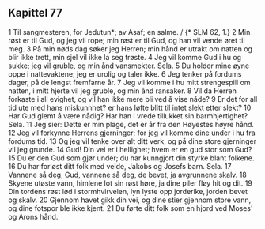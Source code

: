 ## Kapittel 77

1 Til sangmesteren, for Jedutun*; av Asaf; en salme. / {* SLM 62, 1.}
2 Min røst er til Gud, og jeg vil rope; min røst er til Gud, og han vil vende øret til meg.
3 På min nøds dag søker jeg Herren; min hånd er utrakt om natten og blir ikke trett, min sjel vil ikke la seg trøste.
4 Jeg vil komme Gud i hu og sukke; jeg vil gruble, og min ånd vansmekter. Sela.
5 Du holder mine øyne oppe i nattevaktene; jeg er urolig og taler ikke.
6 Jeg tenker på fordums dager, på de lengst fremfarne år.
7 Jeg vil komme i hu mitt strengespill om natten, i mitt hjerte vil jeg gruble, og min ånd ransaker.
8 Vil da Herren forkaste i all evighet, og vil han ikke mere bli ved å vise nåde?
9 Er det for all tid ute med hans miskunnhet? er hans løfte blitt til intet slekt etter slekt?
10 Har Gud glemt å være nådig? Har han i vrede tillukket sin barmhjertighet? Sela.
11 Jeg sier: Dette er min plage, det er år fra den Høyestes høyre hånd.
12 Jeg vil forkynne Herrens gjerninger; for jeg vil komme dine under i hu fra fordums tid.
13 Og jeg vil tenke over alt ditt verk, og på dine store gjerninger vil jeg grunde.
14 Gud! Din vei er i hellighet; hvem er en gud stor som Gud?
15 Du er den Gud som gjør under; du har kunngjort din styrke blant folkene.
16 Du har forløst ditt folk med velde, Jakobs og Josefs barn. Sela.
17 Vannene så deg, Gud, vannene så deg, de bevet, ja avgrunnene skalv.
18 Skyene utøste vann, himlene lot sin røst høre, ja dine piler fløy hit og dit.
19 Din tordens røst lød i stormhvirvelen, lyn lyste opp jorderike, jorden bevet og skalv.
20 Gjennom havet gikk din vei, og dine stier gjennom store vann, og dine fotspor ble ikke kjent.
21 Du førte ditt folk som en hjord ved Moses' og Arons hånd.
